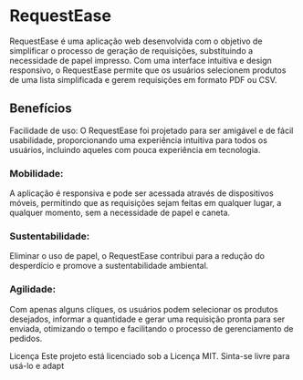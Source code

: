 # RequestEase
RequestEase é uma aplicação web desenvolvida com o objetivo de simplificar o processo de geração de requisições, substituindo a necessidade de papel impresso. Com uma interface intuitiva e design responsivo, o RequestEase permite que os usuários selecionem produtos de uma lista simplificada e gerem requisições em formato PDF ou CSV.

## Benefícios
Facilidade de uso: O RequestEase foi projetado para ser amigável e de fácil usabilidade, proporcionando uma experiência intuitiva para todos os usuários, incluindo aqueles com pouca experiência em tecnologia.

### Mobilidade: 
A aplicação é responsiva e pode ser acessada através de dispositivos móveis, permitindo que as requisições sejam feitas em qualquer lugar, a qualquer momento, sem a necessidade de papel e caneta.

### Sustentabilidade:
Eliminar o uso de papel, o RequestEase contribui para a redução do desperdício e promove a sustentabilidade ambiental.

### Agilidade: 
Com apenas alguns cliques, os usuários podem selecionar os produtos desejados, informar a quantidade e gerar uma requisição pronta para ser enviada, otimizando o tempo e facilitando o processo de gerenciamento de pedidos.



Licença
Este projeto está licenciado sob a Licença MIT. Sinta-se livre para usá-lo e adapt
